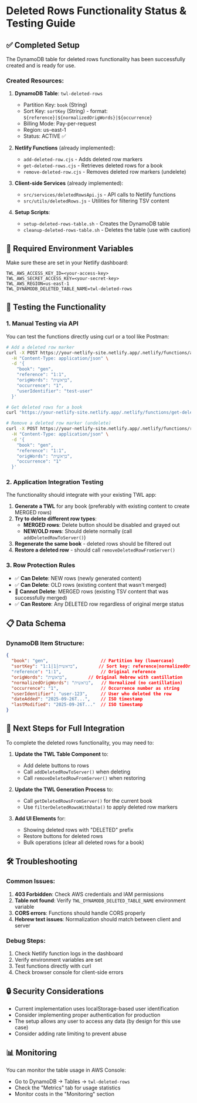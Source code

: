 # Deleted Rows Functionality Status & Testing Guide

## ✅ Completed Setup

The DynamoDB table for deleted rows functionality has been successfully created and is ready for use.

### Created Resources:

1. **DynamoDB Table**: `twl-deleted-rows`
   - Partition Key: `book` (String)
   - Sort Key: `sortKey` (String) - format: `${reference}|${normalizedOrigWords}|${occurrence}`
   - Billing Mode: Pay-per-request
   - Region: us-east-1
   - Status: ACTIVE ✅

2. **Netlify Functions** (already implemented):
   - `add-deleted-row.cjs` - Adds deleted row markers
   - `get-deleted-rows.cjs` - Retrieves deleted rows for a book
   - `remove-deleted-row.cjs` - Removes deleted row markers (undelete)

3. **Client-side Services** (already implemented):
   - `src/services/deletedRowsApi.js` - API calls to Netlify functions
   - `src/utils/deletedRows.js` - Utilities for filtering TSV content

4. **Setup Scripts**:
   - `setup-deleted-rows-table.sh` - Creates the DynamoDB table
   - `cleanup-deleted-rows-table.sh` - Deletes the table (use with caution)

## 🔧 Required Environment Variables

Make sure these are set in your Netlify dashboard:

```
TWL_AWS_ACCESS_KEY_ID=<your-access-key>
TWL_AWS_SECRET_ACCESS_KEY=<your-secret-key>
TWL_AWS_REGION=us-east-1
TWL_DYNAMODB_DELETED_TABLE_NAME=twl-deleted-rows
```

## 🧪 Testing the Functionality

### 1. Manual Testing via API

You can test the functions directly using curl or a tool like Postman:

```bash
# Add a deleted row marker
curl -X POST https://your-netlify-site.netlify.app/.netlify/functions/add-deleted-row \
  -H "Content-Type: application/json" \
  -d '{
    "book": "gen",
    "reference": "1:1",
    "origWords": "בְּרֵאשִׁ֖ית",
    "occurrence": "1",
    "userIdentifier": "test-user"
  }'

# Get deleted rows for a book
curl "https://your-netlify-site.netlify.app/.netlify/functions/get-deleted-rows?book=gen"

# Remove a deleted row marker (undelete)
curl -X POST https://your-netlify-site.netlify.app/.netlify/functions/remove-deleted-row \
  -H "Content-Type: application/json" \
  -d '{
    "book": "gen",
    "reference": "1:1",
    "origWords": "בְּרֵאשִׁ֖ית",
    "occurrence": "1"
  }'
```

### 2. Application Integration Testing

The functionality should integrate with your existing TWL app:

1. **Generate a TWL** for any book (preferably with existing content to create MERGED rows)
2. **Try to delete different row types**:
   - **MERGED rows**: Delete button should be disabled and grayed out
   - **NEW/OLD rows**: Should delete normally (call `addDeletedRowToServer()`)
3. **Regenerate the same book** - deleted rows should be filtered out
4. **Restore a deleted row** - should call `removeDeletedRowFromServer()`

### 3. Row Protection Rules

- ✅ **Can Delete**: NEW rows (newly generated content)
- ✅ **Can Delete**: OLD rows (existing content that wasn't merged)  
- 🚫 **Cannot Delete**: MERGED rows (existing TSV content that was successfully merged)
- ✅ **Can Restore**: Any DELETED row regardless of original merge status

## 📋 Data Schema

### DynamoDB Item Structure:
```json
{
  "book": "gen",                    // Partition key (lowercase)
  "sortKey": "1:1|בראשית|1",        // Sort key: reference|normalizedOrigWords|occurrence
  "reference": "1:1",               // Original reference
  "origWords": "בְּרֵאשִׁ֖ית",        // Original Hebrew with cantillation
  "normalizedOrigWords": "בראשית",   // Normalized (no cantillation)
  "occurrence": "1",                // Occurrence number as string
  "userIdentifier": "user-123",     // User who deleted the row
  "dateAdded": "2025-09-26T...",    // ISO timestamp
  "lastModified": "2025-09-26T..."  // ISO timestamp
}
```

## 🔧 Next Steps for Full Integration

To complete the deleted rows functionality, you may need to:

1. **Update the TWL Table Component** to:
   - Add delete buttons to rows
   - Call `addDeletedRowToServer()` when deleting
   - Call `removeDeletedRowFromServer()` when restoring

2. **Update the TWL Generation Process** to:
   - Call `getDeletedRowsFromServer()` for the current book
   - Use `filterDeletedRowsWithData()` to apply deleted row markers

3. **Add UI Elements** for:
   - Showing deleted rows with "DELETED" prefix
   - Restore buttons for deleted rows
   - Bulk operations (clear all deleted rows for a book)

## 🛠 Troubleshooting

### Common Issues:

1. **403 Forbidden**: Check AWS credentials and IAM permissions
2. **Table not found**: Verify `TWL_DYNAMODB_DELETED_TABLE_NAME` environment variable
3. **CORS errors**: Functions should handle CORS properly
4. **Hebrew text issues**: Normalization should match between client and server

### Debug Steps:

1. Check Netlify function logs in the dashboard
2. Verify environment variables are set
3. Test functions directly with curl
4. Check browser console for client-side errors

## 🔒 Security Considerations

- Current implementation uses localStorage-based user identification
- Consider implementing proper authentication for production
- The setup allows any user to access any data (by design for this use case)
- Consider adding rate limiting to prevent abuse

## 📊 Monitoring

You can monitor the table usage in AWS Console:
- Go to DynamoDB → Tables → `twl-deleted-rows`
- Check the "Metrics" tab for usage statistics
- Monitor costs in the "Monitoring" section